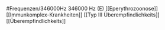 #Frequenzen/346000Hz
346000 Hz (E)
[[Eperythrozoonose]]
[[Immunkomplex-Krankheiten]]
[[Typ III Überempfindlichkeits]]
[[Überempfindlichkeits]]